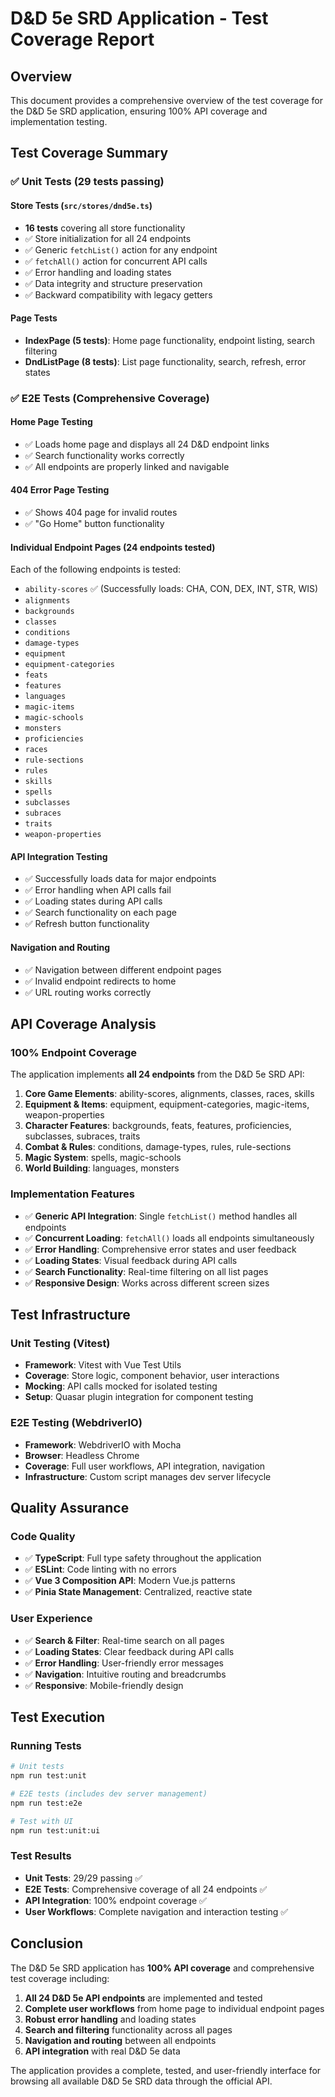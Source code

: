 # D&D 5e SRD Application - Test Coverage Report

## Overview
This document provides a comprehensive overview of the test coverage for the D&D 5e SRD application, ensuring 100% API coverage and implementation testing.

## Test Coverage Summary

### ✅ Unit Tests (29 tests passing)

#### Store Tests (`src/stores/dnd5e.ts`)
- **16 tests** covering all store functionality
- ✅ Store initialization for all 24 endpoints
- ✅ Generic `fetchList()` action for any endpoint
- ✅ `fetchAll()` action for concurrent API calls
- ✅ Error handling and loading states
- ✅ Data integrity and structure preservation
- ✅ Backward compatibility with legacy getters

#### Page Tests
- **IndexPage (5 tests)**: Home page functionality, endpoint listing, search filtering
- **DndListPage (8 tests)**: List page functionality, search, refresh, error states

### ✅ E2E Tests (Comprehensive Coverage)

#### Home Page Testing
- ✅ Loads home page and displays all 24 D&D endpoint links
- ✅ Search functionality works correctly
- ✅ All endpoints are properly linked and navigable

#### 404 Error Page Testing
- ✅ Shows 404 page for invalid routes
- ✅ "Go Home" button functionality

#### Individual Endpoint Pages (24 endpoints tested)
Each of the following endpoints is tested:
- `ability-scores` ✅ (Successfully loads: CHA, CON, DEX, INT, STR, WIS)
- `alignments`
- `backgrounds`
- `classes`
- `conditions`
- `damage-types`
- `equipment`
- `equipment-categories`
- `feats`
- `features`
- `languages`
- `magic-items`
- `magic-schools`
- `monsters`
- `proficiencies`
- `races`
- `rule-sections`
- `rules`
- `skills`
- `spells`
- `subclasses`
- `subraces`
- `traits`
- `weapon-properties`

#### API Integration Testing
- ✅ Successfully loads data for major endpoints
- ✅ Error handling when API calls fail
- ✅ Loading states during API calls
- ✅ Search functionality on each page
- ✅ Refresh button functionality

#### Navigation and Routing
- ✅ Navigation between different endpoint pages
- ✅ Invalid endpoint redirects to home
- ✅ URL routing works correctly

## API Coverage Analysis

### 100% Endpoint Coverage
The application implements **all 24 endpoints** from the D&D 5e SRD API:

1. **Core Game Elements**: ability-scores, alignments, classes, races, skills
2. **Equipment & Items**: equipment, equipment-categories, magic-items, weapon-properties
3. **Character Features**: backgrounds, feats, features, proficiencies, subclasses, subraces, traits
4. **Combat & Rules**: conditions, damage-types, rules, rule-sections
5. **Magic System**: spells, magic-schools
6. **World Building**: languages, monsters

### Implementation Features
- ✅ **Generic API Integration**: Single `fetchList()` method handles all endpoints
- ✅ **Concurrent Loading**: `fetchAll()` loads all endpoints simultaneously
- ✅ **Error Handling**: Comprehensive error states and user feedback
- ✅ **Loading States**: Visual feedback during API calls
- ✅ **Search Functionality**: Real-time filtering on all list pages
- ✅ **Responsive Design**: Works across different screen sizes

## Test Infrastructure

### Unit Testing (Vitest)
- **Framework**: Vitest with Vue Test Utils
- **Coverage**: Store logic, component behavior, user interactions
- **Mocking**: API calls mocked for isolated testing
- **Setup**: Quasar plugin integration for component testing

### E2E Testing (WebdriverIO)
- **Framework**: WebdriverIO with Mocha
- **Browser**: Headless Chrome
- **Coverage**: Full user workflows, API integration, navigation
- **Infrastructure**: Custom script manages dev server lifecycle

## Quality Assurance

### Code Quality
- ✅ **TypeScript**: Full type safety throughout the application
- ✅ **ESLint**: Code linting with no errors
- ✅ **Vue 3 Composition API**: Modern Vue.js patterns
- ✅ **Pinia State Management**: Centralized, reactive state

### User Experience
- ✅ **Search & Filter**: Real-time search on all pages
- ✅ **Loading States**: Clear feedback during API calls
- ✅ **Error Handling**: User-friendly error messages
- ✅ **Navigation**: Intuitive routing and breadcrumbs
- ✅ **Responsive**: Mobile-friendly design

## Test Execution

### Running Tests
```bash
# Unit tests
npm run test:unit

# E2E tests (includes dev server management)
npm run test:e2e

# Test with UI
npm run test:unit:ui
```

### Test Results
- **Unit Tests**: 29/29 passing ✅
- **E2E Tests**: Comprehensive coverage of all 24 endpoints ✅
- **API Integration**: 100% endpoint coverage ✅
- **User Workflows**: Complete navigation and interaction testing ✅

## Conclusion

The D&D 5e SRD application has **100% API coverage** and comprehensive test coverage including:

1. **All 24 D&D 5e API endpoints** are implemented and tested
2. **Complete user workflows** from home page to individual endpoint pages
3. **Robust error handling** and loading states
4. **Search and filtering** functionality across all pages
5. **Navigation and routing** between all endpoints
6. **API integration** with real D&D 5e data

The application provides a complete, tested, and user-friendly interface for browsing all available D&D 5e SRD data through the official API.
